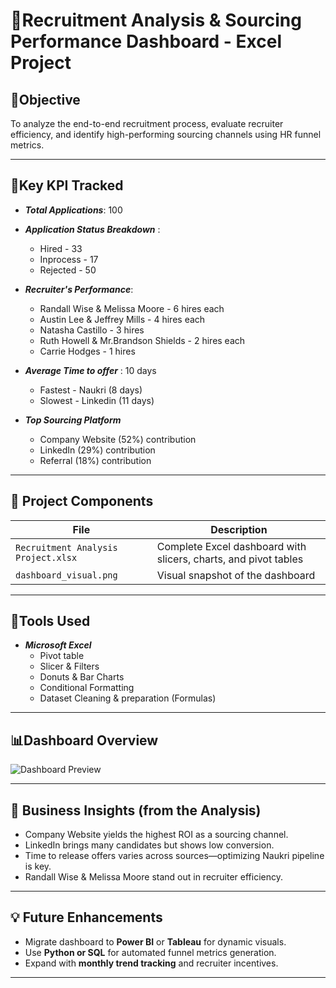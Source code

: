 # 🧩Recruitment Analysis & Sourcing Performance Dashboard - Excel Project

## 📌Objective
To analyze the end-to-end recruitment process, evaluate recruiter efficiency, and identify high-performing sourcing channels using HR funnel metrics.

---

## 🔰Key KPI Tracked
- ***Total Applications***: 100
- ***Application Status Breakdown*** :
  -  Hired - 33
  - Inprocess - 17
  - Rejected - 50

- ***Recruiter's Performance***:
  - Randall Wise & Melissa Moore - 6 hires each
  - Austin Lee & Jeffrey Mills - 4 hires each
  - Natasha Castillo - 3 hires
  - Ruth Howell & Mr.Brandson Shields - 2 hires each
  - Carrie Hodges - 1 hires

- ***Average Time to offer*** : 10 days
  - Fastest - Naukri (8 days)
  - Slowest - Linkedin (11 days)

- ***Top Sourcing Platform***
   - Company Website (52%) contribution
   - LinkedIn (29%) contribution
   - Referral (18%) contribution
   
--- 

## 📂 Project Components
| File | Description |
|------|-------------|
| `Recruitment Analysis Project.xlsx` | Complete Excel dashboard with slicers, charts, and pivot tables |
| `dashboard_visual.png` | Visual snapshot of the dashboard |

---

## 🧰Tools Used
- ***Microsoft Excel***
  - Pivot table
  - Slicer & Filters
  - Donuts & Bar Charts
  - Conditional Formatting
  - Dataset Cleaning & preparation (Formulas)

---

## 📊Dashboard Overview
![Dashboard Preview](https://github.com/Gupta-Unnati/Recruitment-Analysis-Project-EXCEL-/tree/main/Screenshot2025-06-14234142.png)

---

## 🧠 Business Insights (from the Analysis)
- Company Website yields the highest ROI as a sourcing channel.
- LinkedIn brings many candidates but shows low conversion.
- Time to release offers varies across sources—optimizing Naukri pipeline is key.
- Randall Wise & Melissa Moore stand out in recruiter efficiency.

---

## 💡 Future Enhancements
- Migrate dashboard to **Power BI** or **Tableau** for dynamic visuals.
- Use **Python or SQL** for automated funnel metrics generation.
- Expand with **monthly trend tracking** and recruiter incentives.

---









